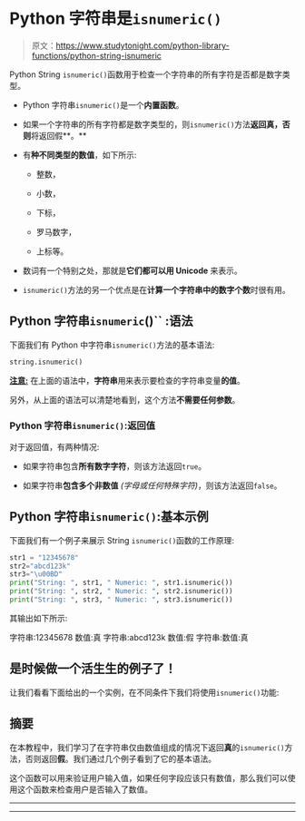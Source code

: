 # Python 字符串是`isnumeric()`

> 原文：<https://www.studytonight.com/python-library-functions/python-string-isnumeric>

Python String `isnumeric()`函数用于检查一个字符串的所有字符是否都是数字类型。

*   Python 字符串`isnumeric()`是一个**内置函数**。

*   如果一个字符串的所有字符都是数字类型的，则`isnumeric()`方法**返回真，否则**将返回假**。**

*   有**种不同类型的数值**，如下所示:

    *   整数，

    *   小数，

    *   下标，

    *   罗马数字，

    *   上标等。

*   数词有一个特别之处，那就是**它们都可以用 Unicode** 来表示。

*   `isnumeric()`方法的另一个优点是在**计算一个字符串中的数字个数**时很有用。

## Python 字符串`isnumeric`()`` :语法

下面我们有 Python 中字符串`isnumeric()`方法的基本语法:

```py
string.isnumeric() 
```

<u>**注意:**</u> 在上面的语法中，**字符串**用来表示要检查的字符串变量**的值**。

另外，从上面的语法可以清楚地看到，这个方法**不需要任何参数**。

### Python 字符串`isnumeric()`:返回值

对于返回值，有两种情况:

*   如果字符串包含**所有数字字符**，则该方法返回`true`。

*   如果字符串**包含多个非数值** *(字母或任何特殊字符)*，则该方法返回`false`。

## Python 字符串`isnumeric()`:基本示例

下面我们有一个例子来展示 String `isnumeric()`函数的工作原理:

```py
str1 = "12345678"
str2="abcd123k"
str3="\u00BD"
print("String: ", str1, " Numeric: ", str1.isnumeric())
print("String: ", str2, " Numeric: ", str2.isnumeric())
print("String: ", str3, " Numeric: ", str3.isnumeric())
```

其输出如下所示:

字符串:12345678 数值:真
字符串:abcd123k 数值:假
字符串:数值:真

## 是时候做一个活生生的例子了！

让我们看看下面给出的一个实例，在不同条件下我们将使用`isnumeric()`功能:

## 摘要

在本教程中，我们学习了在字符串仅由数值组成的情况下返回**真**的`isnumeric()`方法，否则返回**假**。我们通过几个例子看到了它的基本语法。

这个函数可以用来验证用户输入值，如果任何字段应该只有数值，那么我们可以使用这个函数来检查用户是否输入了数值。

* * *

* * *